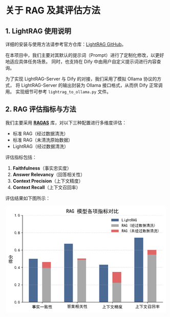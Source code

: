 # 关于 RAG 及其评估方法

## 1. LightRAG 使用说明

详细的安装与使用方法请参考官方仓库：[LightRAG GitHub](https://github.com/HKUDS/LightRAG)。

在本项目中，我们主要对其默认的提示词（Prompt）进行了定制化修改，以更好地适应具体任务场景。
同时，也支持在 Dify 中由用户自定义提示词进行内容查询。

为了实现 LightRAG-Server 与 Dify 的对接，我们采用了模拟 Ollama 协议的方式，
将 LightRAG-Server 的输出封装为 Ollama 接口格式，从而供 Dify 正常调用。
实现细节可参考 `lightrag_to_ollama.py` 文件。

## 2. RAG 评估指标与方法

我们主要采用 [**RAGAS**](https://github.com/explodinggradients/ragas) 库，对以下三种配置进行多维度评估：

- 标准 RAG（经过数据清洗）  
- 标准 RAG（未清洗原始数据）  
- LightRAG（经过数据清洗）

评估指标包括：

1. **Faithfulness**（事实忠实度）  
2. **Answer Relevancy**（回答相关性）  
3. **Context Precision**（上下文精度）  
4. **Context Recall**（上下文召回率）  

评估结果如下图所示：

<p align="center">
  <img src="images/eval.png" alt="RAG 评估图示" width="500">
</p>
